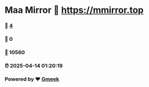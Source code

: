 # Maa Mirror :link: https://mmirror.top 
### :page_facing_up: [4](https://mmirror.top/tag.html) 
### :speech_balloon: 0 
### :hibiscus: 10560 
### :alarm_clock: 2025-04-14 01:20:19 
### Powered by :heart: [Gmeek](https://github.com/Meekdai/Gmeek)
